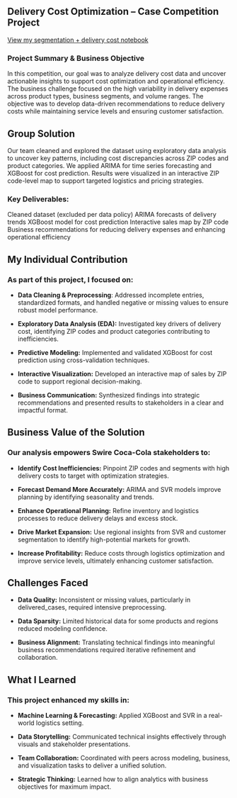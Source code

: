 ## Delivery Cost Optimization – Case Competition Project
[View my segmentation + delivery cost notebook](https://github.com/jocelynchang21/Capstone-Proejct/blob/main/segmentation%20%2B%20delivery%20cost.Rmd)

### Project Summary & Business Objective

In this competition, our goal was to analyze delivery cost data and uncover actionable insights to support cost optimization and operational efficiency. The business challenge focused on the high variability in delivery expenses across product types, business segments, and volume ranges. The objective was to develop data-driven recommendations to reduce delivery costs while maintaining service levels and ensuring customer satisfaction.

## Group Solution

Our team cleaned and explored the dataset using exploratory data analysis to uncover key patterns, including cost discrepancies across ZIP codes and product categories. We applied ARIMA for time series forecasting and XGBoost for cost prediction. Results were visualized in an interactive ZIP code-level map to support targeted logistics and pricing strategies.

### Key Deliverables:
Cleaned dataset (excluded per data policy)
ARIMA forecasts of delivery trends
XGBoost model for cost prediction
Interactive sales map by ZIP code
Business recommendations for reducing delivery expenses and enhancing operational efficiency

## My Individual Contribution

### As part of this project, I focused on:

- **Data Cleaning & Preprocessing**: Addressed incomplete entries, standardized formats, and handled negative or missing values to ensure robust model performance.

- **Exploratory Data Analysis (EDA):** Investigated key drivers of delivery cost, identifying ZIP codes and product categories contributing to inefficiencies.

- **Predictive Modeling:** Implemented and validated XGBoost for cost prediction using cross-validation techniques.

- **Interactive Visualization:** Developed an interactive map of sales by ZIP code to support regional decision-making.


- **Business Communication:** Synthesized findings into strategic recommendations and presented results to stakeholders in a clear and impactful format.

## Business Value of the Solution

### Our analysis empowers Swire Coca-Cola stakeholders to:

- **Identify Cost Inefficiencies:** Pinpoint ZIP codes and segments with high delivery costs to target with optimization strategies.

- **Forecast Demand More Accurately:** ARIMA and SVR models improve planning by identifying seasonality and trends.

- **Enhance Operational Planning:** Refine inventory and logistics processes to reduce delivery delays and excess stock.

- **Drive Market Expansion:** Use regional insights from SVR and customer segmentation to identify high-potential markets for growth.

- **Increase Profitability:** Reduce costs through logistics optimization and improve service levels, ultimately enhancing customer satisfaction.

## Challenges Faced

- **Data Quality:** Inconsistent or missing values, particularly in delivered_cases, required intensive preprocessing.

- **Data Sparsity:** Limited historical data for some products and regions reduced modeling confidence.

- **Business Alignment:** Translating technical findings into meaningful business recommendations required iterative refinement and collaboration.

## What I Learned

### This project enhanced my skills in:

- **Machine Learning & Forecasting:** Applied XGBoost and SVR in a real-world logistics setting.

- **Data Storytelling:** Communicated technical insights effectively through visuals and stakeholder presentations.

- **Team Collaboration:** Coordinated with peers across modeling, business, and visualization tasks to deliver a unified solution.

- **Strategic Thinking:** Learned how to align analytics with business objectives for maximum impact.
